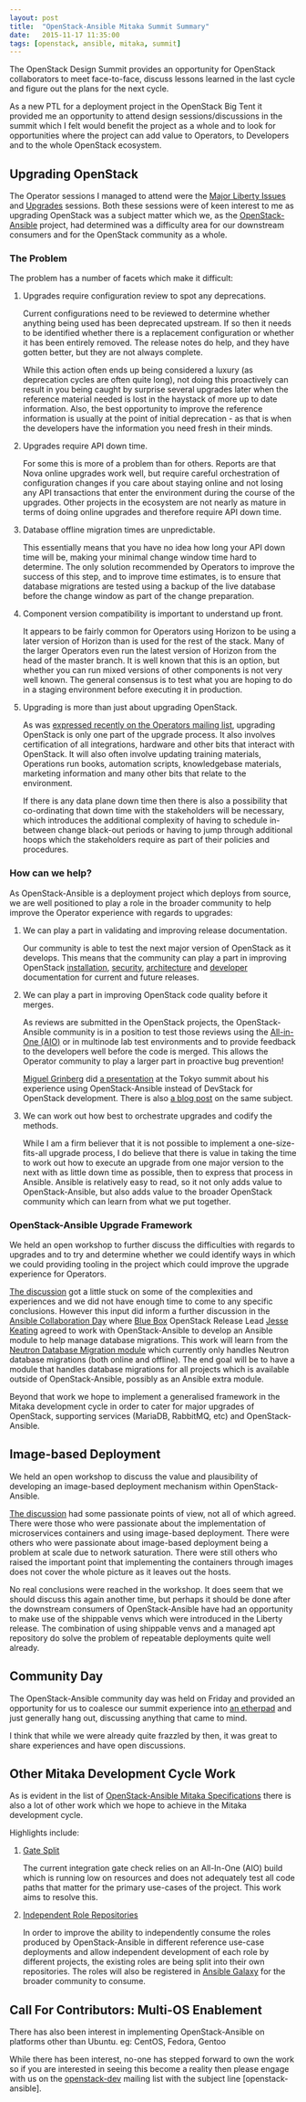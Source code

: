 ```yaml
---
layout: post
title:  "OpenStack-Ansible Mitaka Summit Summary"
date:   2015-11-17 11:35:00
tags: [openstack, ansible, mitaka, summit]
---
```

The OpenStack Design Summit provides an opportunity for OpenStack
collaborators to meet face-to-face, discuss lessons learned in the last cycle
and figure out the plans for the next cycle.

As a new PTL for a deployment project in the OpenStack Big Tent it provided me
an opportunity to attend design sessions/discussions in the summit which I
felt would benefit the project as a whole and to look for opportunities where
the project can add value to Operators, to Developers and to the whole
OpenStack ecosystem.

## Upgrading OpenStack

The Operator sessions I managed to attend were the
[Major Liberty Issues](https://etherpad.openstack.org/p/TYO-ops-major-liberty-issues)
and
[Upgrades](https://etherpad.openstack.org/p/TYO-ops-upgrades) sessions. Both
these sessions were of keen interest to me as upgrading OpenStack was a
subject matter which  we, as the
[OpenStack-Ansible](https://github.com/openstack/openstack-ansible)
project, had determined was a difficulty area for our downstream consumers and
for the OpenStack community as a whole.

### The Problem

The problem has a number of facets which make it difficult:

1. Upgrades require configuration review to spot any deprecations.

    Current configurations need to be reviewed to determine whether anything
    being used has been deprecated upstream. If so then it needs to be
    identified whether there is a replacement configuration or whether it has
    been entirely removed. The release notes do help, and they have gotten
    better, but they are not always complete.

    While this action often ends up being considered a luxury (as deprecation
    cycles are often quite long), not doing this proactively can result in you
    being caught by surprise several upgrades later when the reference material
    needed is lost in the haystack of more up to date information. Also, the
    best opportunity to improve the reference information is usually at the
    point of initial deprecation - as that is when the developers have the
    information you need fresh in their minds.

2. Upgrades require API down time.

    For some this is more of a problem than for others. Reports are that Nova
    online upgrades work well, but require careful orchestration of
    configuration changes if you care about staying online and not losing any
    API transactions that enter the environment during the course of the
    upgrades. Other projects in the ecosystem are not nearly as mature in
    terms of doing online upgrades and therefore require API down time.

3. Database offline migration times are unpredictable.

    This essentially means that you have no idea how long your API down time
    will be, making your minimal change window time hard to determine. The
    only solution recommended by Operators to improve the success of this
    step, and to improve time estimates, is to ensure that database migrations
    are tested using a backup of the live database before the change window as
    part of the change preparation.

4. Component version compatibility is important to understand up front.

    It appears to be fairly common for Operators using Horizon to be using a
    later version of Horizon than is used for the rest of the stack. Many of
    the larger Operators even run the latest version of Horizon from the head
    of the master branch. It is well known that this is an option, but whether
    you can run mixed versions of other components is not very well known. The
    general consensus is to test what you are hoping to do in a staging
    environment before executing it in production.

5. Upgrading is more than just about upgrading OpenStack.

    As was
    [expressed recently on the Operators mailing list](http://lists.openstack.org/pipermail/openstack-operators/2015-November/008705.html),
    upgrading OpenStack is only one part of the upgrade process. It also
    involves certification of all integrations, hardware and other bits that
    interact with OpenStack. It will also often involve updating training
    materials, Operations run books, automation scripts, knowledgebase
    materials, marketing information and many other bits that relate to the
    environment.

    If there is any data plane down time then there is also a possibility that
    co-ordinating that down time with the stakeholders will be necessary, which
    introduces the additional complexity of having to schedule in-between
    change black-out periods or having to jump through additional hoops which
    the stakeholders require as part of their policies and procedures.

### How can we help?

As OpenStack-Ansible is a deployment project which deploys from source, we are
well positioned to play a role in the broader community to help improve the
Operator experience with regards to upgrades:

1. We can play a part in validating and improving release documentation.

    Our community is able to test the next major version of OpenStack as it
    develops. This means that the community can play a part in improving
    OpenStack
    [installation](http://docs.openstack.org/liberty/install-guide-ubuntu/),
    [security](http://docs.openstack.org/security-guide/),
    [architecture](http://docs.openstack.org/arch-design/content/) and
    [developer](http://docs.openstack.org/developer/)
    documentation for current and future releases.

2. We can play a part in improving OpenStack code quality before it merges.

    As reviews are submitted in the OpenStack projects, the OpenStack-Ansible
    community is in a position to test those reviews using the
    [All-in-One (AIO)](http://docs.openstack.org/developer/openstack-ansible/developer-docs/quickstart-aio.html)
    or in multinode lab test environments and to provide feedback to the
    developers well before the code is merged. This allows the Operator
    community to play a larger part in proactive bug prevention!

    [Miguel Grinberg](http://blog.miguelgrinberg.com/) did
    [a presentation](https://www.openstack.org/summit/tokyo-2015/videos/presentation/life-without-devstack-upstream-development-with-osad)
    at the Tokyo summit about his experience using OpenStack-Ansible instead
    of DevStack for OpenStack development. There is also
    [a blog post](https://developer.rackspace.com/blog/life-without-devstack-openstack-development-with-osa/)
    on the same subject.

3. We can work out how best to orchestrate upgrades and codify the methods.

    While I am a firm believer that it is not possible to implement a
    one-size-fits-all upgrade process, I do believe that there is value in
    taking the time to work out how to execute an upgrade from one major
    version to the next with as little down time as possible, then to express
    that process in Ansible. Ansible is relatively easy to read, so it not
    only adds value to OpenStack-Ansible, but also adds value to the broader
    OpenStack community which can learn from what we put together.

### OpenStack-Ansible Upgrade Framework

We held an open workshop to further discuss the difficulties with regards to
upgrades and to try and determine whether we could identify ways in which we
could providing tooling in the project which could improve the upgrade
experience for Operators.

[The discussion](https://etherpad.openstack.org/p/openstack-ansible-mitaka-upgrades)
got a little stuck on some of the complexities and experiences and we did not
have enough time to come to any specific conclusions. However this input did
inform a further discussion in the
[Ansible Collaboration Day](https://etherpad.openstack.org/p/ansible-collabday-mitaka)
where [Blue Box](https://www.blueboxcloud.com/) OpenStack Release Lead
[Jesse Keating](https://www.linkedin.com/in/jkeating) agreed to work with
OpenStack-Ansible to develop an Ansible module to help manage database
migrations. This work will learn from the
[Neutron Database Migration module](https://github.com/openstack/openstack-ansible/blob/master/playbooks/roles/os_neutron/library/neutron_migrations_facts)
which currently only handles Neutron database migrations (both online and
offline). The end goal will be to have a module that handles database
migrations for all projects which is available outside of OpenStack-Ansible,
possibly as an Ansible extra module.

Beyond that work we hope to implement a generalised framework in the Mitaka
development cycle in order to cater for major upgrades of OpenStack,
supporting services (MariaDB, RabbitMQ, etc) and OpenStack-Ansible.

## Image-based Deployment

We held an open workshop to discuss the value and plausibility of developing
an image-based deployment mechanism within OpenStack-Ansible.

[The discussion](https://etherpad.openstack.org/p/openstack-ansible-mitaka-image-based-deployment)
had some passionate points of view, not all of which agreed. There were those
who were passionate about the implementation of microservices containers and
using image-based deployment. There were others who were passionate about
image-based deployment being a problem at scale due to network saturation.
There were still others who raised the important point that implementing
the containers through images does not cover the whole picture as it leaves
out the hosts.

No real conclusions were reached in the workshop. It does seem that we should
discuss this again another time, but perhaps it should be done after the
downstream consumers of OpenStack-Ansible have had an opportunity to make use
of the shippable venvs which were introduced in the Liberty release. The
combination of using shippable venvs and a managed apt repository do solve
the problem of repeatable deployments quite well already.

## Community Day

The OpenStack-Ansible community day was held on Friday and provided an
opportunity for us to coalesce our summit experience into
[an etherpad](https://etherpad.openstack.org/p/openstack-ansible-mitaka-meetup)
and just generally hang out, discussing anything that came to mind.

I think that while we were already quite frazzled by then, it was great to
share experiences and have open discussions.

## Other Mitaka Development Cycle Work

As is evident in the list of
[OpenStack-Ansible Mitaka Specifications](http://specs.openstack.org/openstack/openstack-ansible-specs/#mitaka-specifications)
there is also a lot of other work which we hope to achieve in the Mitaka
development cycle.

Highlights include:

1. [Gate Split](http://specs.openstack.org/openstack/openstack-ansible-specs/specs/mitaka/gate-split.html)

    The current integration gate check relies on an All-In-One (AIO) build
    which is running low on resources and does not adequately test all code
    paths that matter for the primary use-cases of the project. This work
    aims to resolve this.

2. [Independent Role Repositories](http://specs.openstack.org/openstack/openstack-ansible-specs/specs/mitaka/independent-role-repositories.html)

    In order to improve the ability to independently consume the roles
    produced by OpenStack-Ansible in different reference use-case deployments
    and allow independent development of each role by different projects, the
    existing roles are being split into their own repositories. The roles will
    also be registered in [Ansible Galaxy](https://galaxy.ansible.com/) for
    the broader community to consume.

## Call For Contributors: Multi-OS Enablement

There has also been interest in implementing OpenStack-Ansible on platforms
other than Ubuntu. eg: CentOS, Fedora, Gentoo

While there has been interest, no-one has stepped forward to own the work so
if you are interested in seeing this become a reality then please engage with
us on the [openstack-dev](http://lists.openstack.org/pipermail/openstack-dev/)
mailing list with the subject line [openstack-ansible].
